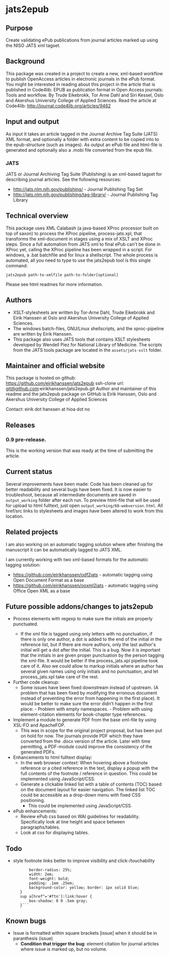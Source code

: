 jats2epub
=========

## Purpose
Create validating ePub publications from journal articles marked up using the NISO JATS xml tagset.

## Background
This package was created in a project to create a new, xml-based workflow to publish OpenAccess articles in electronic journals in the ePub format.
You might be interested in reading about this project in the article that is published in Code4lib: EPUB as publication format in Open Access journals: Tools and workflow. By Trude Eikebrokk, Tor Arne Dahl and Siri Kessel, Oslo and Akershus University College of Applied Sciences. Read the article at Code4lib: http://journal.code4lib.org/articles/9462

## Input and output
As input it takes an article tagged in the Journal Archive Tag Suite (JATS) XML format, and optionally a folder with extra content to be copied into to the epub-structure (such as images). As output an ePub file and html-file is generated and optionally also a .mobi file converted from the epub file.

### JATS
JATS or Journal Archiving Tag Suite (Publishing) is an xml-based tagset for describing journal articles. See the following resources:
- http://jats.nlm.nih.gov/publishing/ - Journal Publishing Tag Set
- http://jats.nlm.nih.gov/publishing/tag-library/ - Journal Publishing Tag Library

## Technical overview
This package uses XML Calabash (a java-based XProc processor built on top of saxon) to process the XProc pipeline, process-jats.xpl, that transforms the xml-document in stages using a mix of XSLT and XProc steps. Since a full automation from JATS xml to final ePub can't be done in XProc yet, calling the XProc pipeline has been wrapped in a script. 
For windows, a .bat batchfile and for linux a shellscript. 
The whole process is automated, all you need to type to use the jats2epub tool is this single command: 

```jats2epub path-to-xmlfile path-to-folder[optional]```

Please see html readmes for more information.

## Authors
- XSLT-stylesheets are written by Tor-Arne Dahl, Trude Eikebrokk and Eirik Hanssen at Oslo and Akershus University College of Applied Sciences.
- The windows batch-files, GNU/Linux shellscripts, and the xproc-pipeline are written by Eirik Hanssen. 
- This package also uses JATS tools that contains XSLT stylesheets developed by Wendell Piez for National Library of Medicine. The scripts from the JATS tools package are located in the `assets/jats-xslt` folder.

## Maintainer and official website
This package is hosted on github: https://github.com/eirikhanssen/jats2epub
ssh-clone url: git@github.com:eirikhanssen/jats2epub.git
Author and maintainer of this readme and the jats2epub package on GitHub is Eirik Hanssen, Oslo and Akershus University College of Applied Sciences

Contact: eirik dot hanssen at hioa dot no

## Releases
### 0.9 pre-release.
This is the working version that was ready at the time of submitting the article.

## Current status
Several improvements have been made: Code has been cleaned up for better readability and several bugs have been fixed.
It is now easier to troubleshoot, because all intermediate documents are saved in `output_working` folder after each run.
To preview html-file that will be used for upload to html fulltext, just open `output_working/60-webversion.html`. All 
href/src links to stylesheets and images have been altered to work from this location.

## Related projects
I am also working on an automatic tagging solution where after finishing the manuscript it can be automatically tagged to JATS XML.

I am currently working with two xml-based formats for the automatic tagging solution:

- https://github.com/eirikhanssen/odf2jats - automatic tagging using Open Document Format as a base
- https://github.com/eirikhanssen/ooxml2jats - automatic tagging using Office Open XML as a base

## Future possible addons/changes to jats2epub
- Process <given-names> elements with regexp to make sure the initials are properly punctuated. 
    - If the xml file is tagged using only letters with no punctuation, if there is only one author, a dot is added to the end of the initial in the reference list, but if there are more authors, only the last author's initial will get a dot after the initial. This is a bug. Now it is important that the initials in <given-names> are given proper punctuation by the person tagging the xml-file. It would be better if the process_jats.xpl pipeline took care of it. Also we could allow to markup initials where an author has several given names using only initials and no punctuation, and let process_jats.xpl take care of the rest.
- Further code cleanup:
    - Some issues have been fixed downstream instead of upstream. (A problem that has been fixed by modifying the 
      erronous document instead of preventing the error from happening in the first place).
      It would be better to make sure the error didn't happen in the first place:
          - Problem with empty namespaces.
          - Problem with using element-citation elements for book-chapter type references.
- Implement a module to generate PDF from the base xml-file by using XSL-FO and ApacheFOP.
    - This was in scope for the original project proposal, but has been put on hold for now. The journals provide PDF which
      they have converted from the .docx version of the article. Later with time permitting, a PDF-module could 
      improve the consistency of the generated PDFs.
- Enhancements to html fulltext display:
    - In the web browser context: When hovering above a footnote reference or a cited reference in the text, display a popup with the full contents of the footnote / reference in question. This could be implemented using JavaScript/CSS.
    - Generate a clickable linked list with a table of contents (TOC) based on the document layout for easier navigation. The linked list TOC could be accessible as a drop-down menu with fixed CSS positioning.
        - This could be implemented using JavaScript/CSS.
- ePub enhancements:
    - Review ePub css based on WAI guidelines for readability. Specifically look at line height and space between paragraphs/tables.
    - Look at css for displaying tables.

## Todo
- style footnote links better to improve visibility and click-/touchability
    ```sup a[href^='#ftn']:link, sup a[href^='#ftn']:visited {
           border-radius: 25%;
           width: 2em; 
           font-weight: bold; 
           padding: .1em .25em; 
           background-color: yellow; border: 1px solid blue;
       }
       sup a[href^='#ftn']:link:hover {
           box-shadow: 0 0 .5em gray;
       }```

## Known bugs
- Issue is formatted within square brackets [issue] when it should be in paranthesis (issue)
    - **Condition that trigger the bug**: element citation for journal articles where issue is marked up, but no volume.
